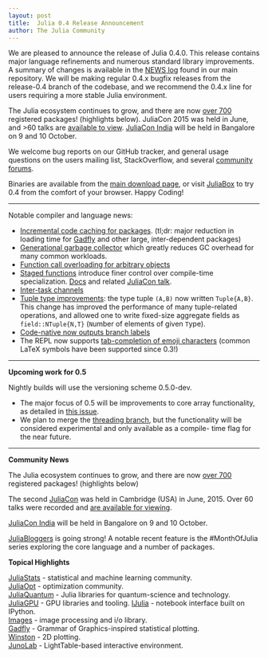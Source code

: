 ```yaml
---
layout: post
title:  Julia 0.4 Release Announcement
author: The Julia Community
---
```


We are pleased to announce the release of Julia 0.4.0.  This release contains
major language refinements and numerous standard library improvements.
A summary of changes is available in the
[NEWS log](https://github.com/JuliaLang/julia/blob/release-0.4/NEWS.md)
found in our main repository. We will be making regular 0.4.x bugfix releases from
the release-0.4 branch of the codebase, and we recommend the 0.4.x line for users
requiring a more stable Julia environment.

The Julia ecosystem continues to grow, and there are now
[over 700](http://pkg.julialang.org/pulse.html) registered packages! (highlights below).
JuliaCon 2015 was held in June, and >60 talks are [available to view](https://www.youtube.com/playlist?list=PLP8iPy9hna6Sdx4soiGrSefrmOPdUWixM). [JuliaCon India](http://www.juliacon.in/2015) will be held in Bangalore on 9 and 10 October.

We welcome bug reports on our GitHub tracker, and general usage questions on the
users mailing list, StackOverflow, and several [community forums](http://julialang.org/community/).

Binaries are available from the
[main download page](http://julialang.org/downloads/), or visit [JuliaBox](https://juliabox.org/)
to try 0.4 from the comfort of your browser. Happy Coding!

***************************

Notable compiler and language news:

- [Incremental code caching for packages](https://github.com/JuliaLang/julia/issues/8745).
  (tl;dr: major reduction in loading time for [Gadfly](http://gadflyjl.org/) and other large,
  inter-dependent packages)
- [Generational garbage collector](https://github.com/JuliaLang/julia/issues/5227) which greatly
  reduces GC overhead for many common workloads.
- [Function call overloading for arbitrary objects](https://github.com/JuliaLang/julia/pull/8712)
- [Staged functions](https://github.com/JuliaLang/julia/issues/7311) introduce finer control
  over compile-time specialization.
  [Docs](http://docs.julialang.org/en/release-0.4/manual/metaprogramming/#generated-functions)
  and related [JuliaCon talk](https://www.youtube.com/watch?v=KAN8zbM659o&list=PLP8iPy9hna6Sdx4soiGrSefrmOPdUWixM&index=55).
- [Inter-task channels](https://github.com/JuliaLang/julia/pull/12264)
- [Tuple type improvements](https://github.com/JuliaLang/julia/issues/10380): the type tuple `(A,B)`
  now written `Tuple{A,B}`. This change has improved the performance of many tuple-related operations, and allowed one to write fixed-size aggregate fields
  as `field::NTuple{N,T}` (`N`umber of elements of given `T`ype).
- [Code-native now outputs branch labels](https://github.com/JuliaLang/julia/issues/8897)
- The REPL now supports [tab-completion of emoji characters](https://github.com/JuliaLang/julia/issues/10709) (common LaTeX symbols have been supported since 0.3!)

***************************

**Upcoming work for 0.5**

Nightly builds will use the versioning scheme 0.5.0-dev.

- The major focus of 0.5 will be improvements to core array functionality, as detailed
  in [this issue](https://github.com/JuliaLang/julia/issues/13157).
- We plan to merge the [threading branch](https://github.com/JuliaLang/julia/pull/13410),
  but the functionality will be considered experimental and only available as a compile-
  time flag for the near future.
  
***************************

**Community News**

The Julia ecosystem continues to grow, and there are now
[over 700](http://pkg.julialang.org/pulse.html) registered packages! (highlights below)

The second [JuliaCon](http://www.juliacon.org) was held in Cambridge (USA) in June, 2015.
Over 60 talks were recorded and
[are available for viewing](https://www.youtube.com/playlist?list=PLP8iPy9hna6Sdx4soiGrSefrmOPdUWixM).

[JuliaCon India](http://www.juliacon.in/2015) will be held in Bangalore on 9 and 10 October.

[JuliaBloggers](http://www.juliabloggers.com/) is going strong! A notable recent feature is
the #MonthOfJulia series exploring the core language and a number of packages.

**Topical Highlights**

[JuliaStats](http://juliastats.github.io/) - statistical and machine learning community.<br>
[JuliaOpt](http://www.juliaopt.org/) - optimization community.<br>
[JuliaQuantum](https://juliaquantum.github.io/) - Julia libraries for quantum-science and technology.
[JuliaGPU](https://github.com/JuliaGPU) - GPU libraries and tooling.
[IJulia](https://github.com/JuliaLang/IJulia.jl) - notebook interface built on IPython.<br>
[Images](https://github.com/timholy/Images.jl) - image processing and i/o library.<br>
[Gadfly](http://gadflyjl.org/) - Grammar of Graphics-inspired statistical plotting.<br>
[Winston](https://github.com/nolta/Winston.jl) - 2D plotting.<br>
[JunoLab](http://junolab.org/) - LightTable-based interactive environment.<br>
